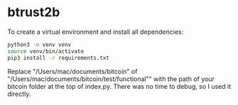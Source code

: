 # btrust2b

To create a virtual environment and install all dependencies:
```sh
python3 -m venv venv
source venv/bin/activate
pip3 install -r requirements.txt
```

Replace "/Users/mac/documents/bitcoin" of "/Users/mac/documents/bitcoin/test/functional"" with the path of your bitcoin folder at the top of index.py. There was no time to debug, so I used it directly.